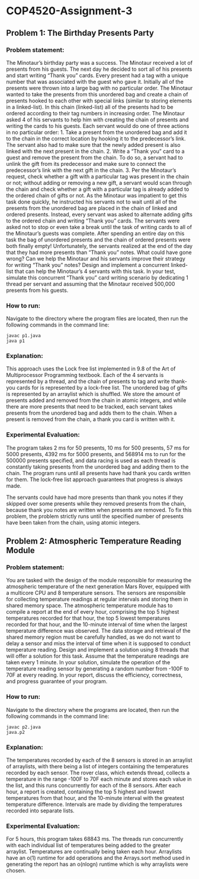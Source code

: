 # COP4520-Assignment-3

## Problem 1: The Birthday Presents Party

### Problem statement:

The Minotaur’s birthday party was a success. The Minotaur received a lot of presents
from his guests. The next day he decided to sort all of his presents and start writing
“Thank you” cards. Every present had a tag with a unique number that was associated
with the guest who gave it. Initially all of the presents were thrown into a large bag with
no particular order. The Minotaur wanted to take the presents from this unordered bag
and create a chain of presents hooked to each other with special links (similar to storing
elements in a linked-list). In this chain (linked-list) all of the presents had to be ordered
according to their tag numbers in increasing order. The Minotaur asked 4 of his servants
to help him with creating the chain of presents and writing the cards to his guests. Each
servant would do one of three actions in no particular order: 1. Take a present from the
unordered bag and add it to the chain in the correct location by hooking it to the
predecessor’s link. The servant also had to make sure that the newly added present is
also linked with the next present in the chain. 2. Write a “Thank you” card to a guest and
remove the present from the chain. To do so, a servant had to unlink the gift from its
predecessor and make sure to connect the predecessor’s link with the next gift in the
chain. 3. Per the Minotaur’s request, check whether a gift with a particular tag was
present in the chain or not; without adding or removing a new gift, a servant would scan
through the chain and check whether a gift with a particular tag is already added to the
ordered chain of gifts or not. As the Minotaur was impatient to get this task done
quickly, he instructed his servants not to wait until all of the presents from the
unordered bag are placed in the chain of linked and ordered presents. Instead, every
servant was asked to alternate adding gifts to the ordered chain and writing “Thank you”
cards. The servants were asked not to stop or even take a break until the task of writing
cards to all of the Minotaur’s guests was complete. After spending an entire day on this
task the bag of unordered presents and the chain of ordered presents were both finally
empty! Unfortunately, the servants realized at the end of the day that they had more
presents than “Thank you” notes. What could have gone wrong? Can we help the
Minotaur and his servants improve their strategy for writing “Thank you” notes? Design
and implement a concurrent linked-list that can help the Minotaur’s 4 servants with this
task. In your test, simulate this concurrent “Thank you” card writing scenario by
dedicating 1 thread per servant and assuming that the Minotaur received 500,000
presents from his guests.

### How to run:

Navigate to the directory where the program files are located, then run the following commands in the command line:

```
javac p1.java
java p1
```

### Explanation:

This approach uses the Lock free list implemented in 9.8 of the Art of Multiprocessor Programming textbook. Each of the 4 servants is represented by a thread, and the chain of presents to tag and write thank-you cards for is represented by a lock-free list. The unordered bag of gifts is represented by an arraylist which is shuffled. We store the amount of presents added and removed from the chain in atomic integers, and while there are more presents that need to be tracked, each servant takes presents from the unordered bag and adds them to the chain. When a present is removed from the chain, a thank you card is written with it.

### Experimental Evaluation:

The program takes 2 ms for 50 presents, 10 ms for 500 presents, 57 ms for 5000 presents, 4392 ms for 5000 presents, and 568914 ms to run for the 500000 presents specified, and data racing is used as each thread is constantly taking presents from the unordered bag and adding them to the chain. The program runs until all presents have had thank you cards written for them. The lock-free list approach guarantees that progress is always made.

The servants could have had more presents than thank you notes if they skipped over some presents while they removed presents from the chain, because thank you notes are written when presents are removed. To fix this problem, the problem strictly runs until the specified number of presents have been taken from the chain, using atomic integers.

## Problem 2: Atmospheric Temperature Reading Module

### Problem statement:

You are tasked with the design of the module responsible for measuring the atmospheric
temperature of the next generation Mars Rover, equipped with a multicore CPU and 8
temperature sensors. The sensors are responsible for collecting temperature readings at
regular intervals and storing them in shared memory space. The atmospheric
temperature module has to compile a report at the end of every hour, comprising the top
5 highest temperatures recorded for that hour, the top 5 lowest temperatures recorded
for that hour, and the 10-minute interval of time when the largest temperature
difference was observed. The data storage and retrieval of the shared memory region
must be carefully handled, as we do not want to delay a sensor and miss the interval of
time when it is supposed to conduct temperature reading. Design and implement a
solution using 8 threads that will offer a solution for this task. Assume that the
temperature readings are taken every 1 minute. In your solution, simulate the operation
of the temperature reading sensor by generating a random number from -100F to 70F at
every reading. In your report, discuss the efficiency, correctness, and progress guarantee
of your program.

### How to run:

Navigate to the directory where the programs are located, then run the following commands in the command line:

```
javac p2.java
java.p2
```

### Explanation:

The temperatures recorded by each of the 8 sensors is stored in an arraylist of arraylists, with there being a list of integers containing the temperatures recorded by each sensor. The rover class, which extends thread, collects a temperature in the range -100F to 70F each minute and stores each value in the list, and this runs concurrently for each of the 8 sensors. After each hour, a report is created, containing the top 5 highest and lowest temperatures from that hour, and the 10-minute interval with the greatest temperature difference. Intervals are made by dividing the temperatures recorded into separate lists.

### Experimental Evaluation:

For 5 hours, this program takes 68843 ms. The threads run concurrently with each individual list of temperatures being added to the greater arraylist. Temperatures are continually being taken each hour. Arraylists have an o(1) runtime for add operations and the Arrays.sort method used in generating the report has an o(nlogn) runtime which is why arraylists were chosen.

